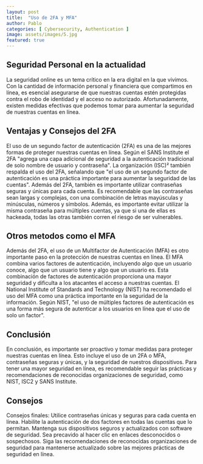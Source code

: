 ```yaml
---
layout: post
title:  "Uso de 2FA y MFA"
author: Pablo
categories: [ Cybersecurity, Authentication ]
image: assets/images/5.jpg
featured: true
---
```



## Seguridad Personal en la actualidad

La seguridad online es un tema crítico en la era digital en la que vivimos. Con la cantidad de información personal y financiera que compartimos en línea, es esencial asegurarse de que nuestras cuentas estén protegidas contra el robo de identidad y el acceso no autorizado. Afortunadamente, existen medidas efectivas que podemos tomar para aumentar la seguridad de nuestras cuentas en línea.

## Ventajas y Consejos del 2FA

El uso de un segundo factor de autenticación (2FA) es una de las mejores formas de proteger nuestras cuentas en línea. Según el SANS Institute el 2FA "agrega una capa adicional de seguridad a la autenticación tradicional de solo nombre de usuario y contraseña".
La organización (ISC)² también respalda el uso del 2FA, señalando que "el uso de un segundo factor de autenticación es una práctica importante para aumentar la seguridad de las cuentas".
Además del 2FA, también es importante utilizar contraseñas seguras y únicas para cada cuenta. Es recomendable que las contraseñas sean largas y complejas, con una combinación de letras mayúsculas y minúsculas, números y símbolos. Además, es importante evitar utilizar la misma contraseña para múltiples cuentas, ya que si una de ellas es hackeada, todas las otras también corren el riesgo de ser vulnerables.

## Otros metodos como el MFA

Además del 2FA, el uso de un Multifactor de Autenticación (MFA) es otro importante paso en la protección de nuestras cuentas en línea. El MFA combina varios factores de autenticación, incluyendo algo que un usuario conoce, algo que un usuario tiene y algo que un usuario es. Esta combinación de factores de autenticación proporciona una mayor seguridad y dificulta a los atacantes el acceso a nuestras cuentas.
El National Institute of Standards and Technology (NIST) ha recomendado el uso del MFA como una práctica importante en la seguridad de la información. Según NIST, "el uso de múltiples factores de autenticación es una forma más segura de autenticar a los usuarios en línea que el uso de solo un factor".

## Conclusión

En conclusión, es importante ser proactivo y tomar medidas para proteger nuestras cuentas en línea. Esto incluye el uso de un 2FA o MFA, contraseñas seguras y únicas, y la seguridad de nuestros dispositivos. Para tener una mayor seguridad en línea, es recomendable seguir las prácticas y recomendaciones de reconocidas organizaciones de seguridad, como NIST, ISC2 y SANS Institute.

## Consejos

Consejos finales:
Utilice contraseñas únicas y seguras para cada cuenta en línea.
Habilite la autenticación de dos factores en todas las cuentas que lo permitan.
Mantenga sus dispositivos seguros y actualizados con software de seguridad.
Sea precavido al hacer clic en enlaces desconocidos o sospechosos.
Siga las recomendaciones de reconocidas organizaciones de seguridad para mantenerse actualizado sobre las mejores prácticas de seguridad en línea.